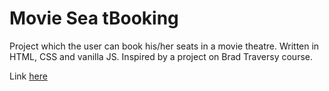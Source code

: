 # Movie Sea tBooking
Project which the user can book his/her seats in a movie theatre. Written in HTML, CSS and vanilla JS. Inspired by a project on Brad Traversy course. 

Link [here](https://fmarcio.github.io/MovieSeatBooking/)
